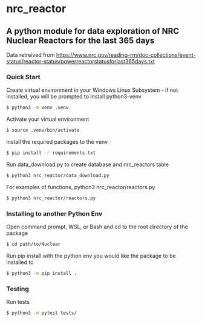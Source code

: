 # nrc_reactor
## A python module for data exploration of NRC Nuclear Reactors for the last 365 days

Data retreived from https://www.nrc.gov/reading-rm/doc-collections/event-status/reactor-status/powerreactorstatusforlast365days.txt

### Quick Start

Create virtual environment in your Windows Linux Subsystem - if not installed, you will be prompted to install python3-venv
```sh
$ python3 -m venv .venv
```

Activate your virtual environment

```sh
$ source .venv/bin/activate
```

install the required packages to the venv

```sh
$ pip install -r requirements.txt
```

Run data_download.py to create database and nrc_reactors table

```sh
$ python3 nrc_reactor/data_download.py
```

For examples of functions, python3 nrc_reactor/reactors.py

```sh
$ python3 nrc_reactor/reactors.py
```

### Installing to another Python Env

Open command prompt, WSL, or Bash and cd to the root directory of the package
```sh
$ cd path/to/Nuclear
```

Run pip install with the python env you would like the package to be installed to
```sh
$ python3 -m pip install .
```

### Testing

Run tests
```sh
$ python3 -m pytest tests/
```



